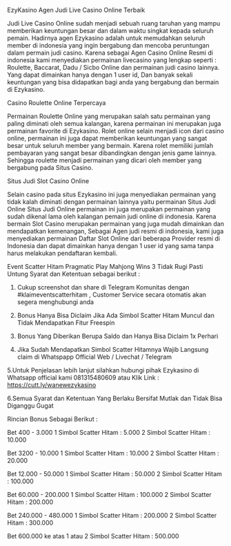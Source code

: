 EzyKasino Agen Judi Live Casino Online Terbaik

  Judi Live Casino Online sudah menjadi sebuah ruang taruhan yang mampu memberikan keuntungan besar dan dalam waktu singkat kepada seluruh pemain. Hadirnya agen Ezykasino adalah untuk memudahkan seluruh member di indonesia yang ingin bergabung dan mencoba peruntungan dalam permain judi casino. Karena sebagai Agen Casino Online Resmi di indonesia kami menyediakan permainan livecasino yang lengkap seperti : Roulette, Baccarat, Dadu / Sicbo Online dan permainan judi casino lainnya. Yang dapat dimainkan hanya dengan 1 user id, Dan banyak sekali keuntungan yang bisa didapatkan bagi anda yang bergabung dan bermain di Ezykasino.

Casino Roulette Online Terpercaya

  Permainan Roulette Online yang merupakan salah satu permainan yang paling diminati oleh semua kalangan, karena permainan ini merupakan juga permainan favorite di Ezykasino. Rolet online selain menjadi icon dari casino online, permainan ini juga dapat memberikan keuntungan yang sangat besar untuk seluruh member yang bermain. Karena rolet memiliki jumlah pembayaran yang sangat besar dibandingkan dengan jenis game lainnya. Sehingga roulette menjadi permainan yang dicari oleh member yang bergabung pada Situs Casino.

Situs Judi Slot Casino Online

  Selain casino pada situs Ezykasino ini juga menyediakan permainan yang tidak kalah diminati dengan permainan lainnya yaitu permainan Situs Judi Online Situs Judi Online permainan ini juga merupakan permainan yang sudah dikenal lama oleh kalangan pemain judi online di indonesia. Karena bermain Slot Casino merupakan permainan yang juga mudah dimainkan dan mendapatkan kemenangan, Sebagai Agen judi resmi di indonesia, kami juga menyediakan permainan Daftar Slot Online dari beberapa Provider resmi di Indonesia dan dapat dimainkan hanya dengan 1 user id yang sama tanpa harus melakukan pendaftaran kembali.


Event Scatter Hitam Pragmatic Play Mahjong Wins 3 Tidak Rugi Pasti Untung
Syarat dan Ketentuan sebagai berikut :

1. Cukup screenshot dan share di Telegram Komunitas dengan #klaimeventscatterhitam , Customer Service secara otomatis akan segera menghubungi anda

2. Bonus Hanya Bisa Diclaim Jika Ada Simbol Scatter Hitam Muncul dan Tidak Mendapatkan Fitur Freespin

3. Bonus Yang Diberikan Berupa Saldo dan Hanya Bisa Diclaim 1x Perhari

4. Jika Sudah Mendapatkan Simbol Scatter Hitamnya Wajib Langsung claim di Whatspapp Official Web / Livechat / Telegram

5.Untuk Penjelasan lebih lanjut silahkan hubungi pihak Ezykasino di Whatsapp official kami 081315480609 atau Klik Link : https://cutt.ly/wanewezykasino

6.Semua Syarat dan Ketentuan Yang Berlaku Bersifat Mutlak dan Tidak Bisa Diganggu Gugat


Rincian Bonus Sebagai Berikut :

Bet 400 - 3.000
1 Simbol Scatter Hitam : 5.000
2 Simbol Scatter Hitam : 10.000

Bet 3200 - 10.000
1 Simbol Scatter Hitam : 10.000
2 Simbol Scatter Hitam : 20.000

Bet 12.000 - 50.000
1 Simbol Scatter Hitam : 50.000
2 Simbol Scatter Hitam : 100.000

Bet 60.000 - 200.000
1 Simbol Scatter Hitam : 100.000
2 Simbol Scatter Hitam : 200.000

Bet 240.000 - 480.000
1 Simbol Scatter Hitam : 200.000
2 Simbol Scatter Hitam : 300.000

Bet 600.000 ke atas
1 atau 2 Simbol Scatter Hitam : 500.000
